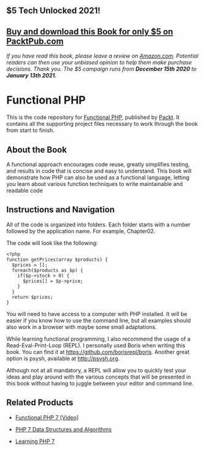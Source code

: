 ## $5 Tech Unlocked 2021!
[Buy and download this Book for only $5 on PacktPub.com](https://www.packtpub.com/product/functional-php/9781785880322)
-----
*If you have read this book, please leave a review on [Amazon.com](https://www.amazon.com/gp/product/1785880322).     Potential readers can then use your unbiased opinion to help them make purchase decisions. Thank you. The $5 campaign         runs from __December 15th 2020__ to __January 13th 2021.__*

# Functional PHP
This is the code repository for [Functional PHP](https://www.packtpub.com/application-development/functional-php?utm_source=github&utm_medium=repository&utm_campaign=9781785880322), published by [Packt](https://www.packtpub.com/?utm_source=github). It contains all the supporting project files necessary to work through the book from start to finish.
## About the Book
A functional approach encourages code reuse, greatly simplifies testing, and results in code that is concise and easy to understand. This book will demonstrate how PHP can also be used as a functional language, letting you learn about various function techniques to write maintainable and readable code
## Instructions and Navigation
All of the code is organized into folders. Each folder starts with a number followed by the application name. For example, Chapter02.



The code will look like the following:
```
﻿<?php
function getPrices(array $products) {
  $prices = [];
  foreach($products as $p) {
    if($p->stock > 0) {
      $prices[] = $p->price;
    }
  }
  return $prices;
}
```

You will need to have access to a computer with PHP installed. It will be easier if you know how to use the command line, but all examples should also work in a browser with maybe some small adaptations.

While learning functional programming, I also recommend the usage of a Read-Eval-Print-Loop (REPL). I personally used Boris when writing this book. You can find it at https://github.com/borisrepl/boris. Another great option is psysh, available at
http://psysh.org.

Although not at all mandatory, a REPL will allow you to quickly test your ideas and play around with the various concepts that will be presented in this book without having to juggle between your editor and command line.

## Related Products
* [Functional PHP 7 [Video]](https://www.packtpub.com/application-development/php-7-functional-programming-video?utm_source=github&utm_medium=repository&utm_campaign=9781787121454)

* [PHP 7 Data Structures and Algorithms](https://www.packtpub.com/application-development/php-7-data-structures-and-algorithms?utm_source=github&utm_medium=repository&utm_campaign=9781786463890)

* [Learning PHP 7](https://www.packtpub.com/application-development/learning-php-7?utm_source=github&utm_medium=repository&utm_campaign=9781785880544)
